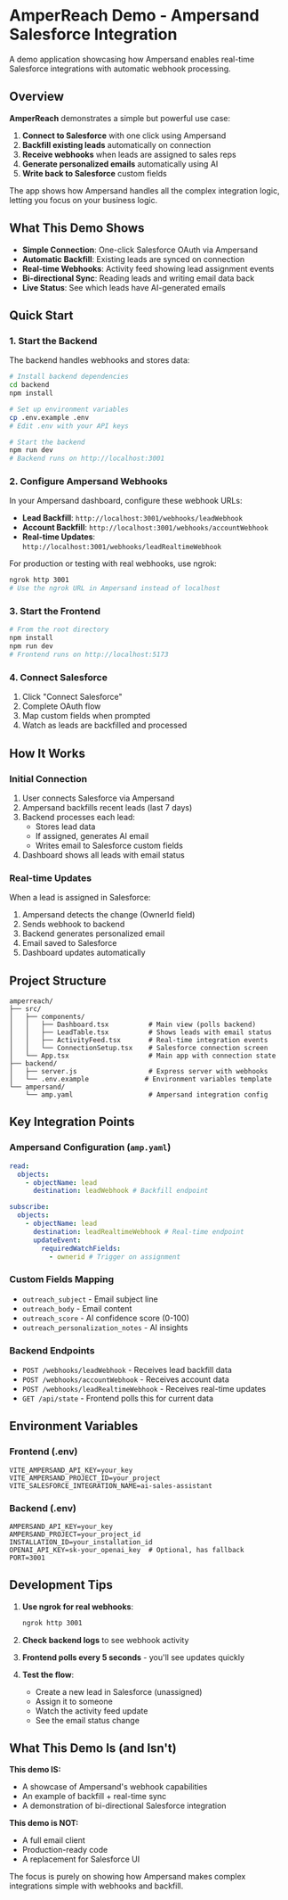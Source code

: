 # AmperReach Demo - Ampersand Salesforce Integration

A demo application showcasing how Ampersand enables real-time Salesforce integrations with automatic webhook processing.

## Overview

**AmperReach** demonstrates a simple but powerful use case:

1. **Connect to Salesforce** with one click using Ampersand
2. **Backfill existing leads** automatically on connection
3. **Receive webhooks** when leads are assigned to sales reps
4. **Generate personalized emails** automatically using AI
5. **Write back to Salesforce** custom fields

The app shows how Ampersand handles all the complex integration logic, letting you focus on your business logic.

## What This Demo Shows

- **Simple Connection**: One-click Salesforce OAuth via Ampersand
- **Automatic Backfill**: Existing leads are synced on connection
- **Real-time Webhooks**: Activity feed showing lead assignment events
- **Bi-directional Sync**: Reading leads and writing email data back
- **Live Status**: See which leads have AI-generated emails

## Quick Start

### 1. Start the Backend

The backend handles webhooks and stores data:

```bash
# Install backend dependencies
cd backend
npm install

# Set up environment variables
cp .env.example .env
# Edit .env with your API keys

# Start the backend
npm run dev
# Backend runs on http://localhost:3001
```

### 2. Configure Ampersand Webhooks

In your Ampersand dashboard, configure these webhook URLs:

- **Lead Backfill**: `http://localhost:3001/webhooks/leadWebhook`
- **Account Backfill**: `http://localhost:3001/webhooks/accountWebhook`
- **Real-time Updates**: `http://localhost:3001/webhooks/leadRealtimeWebhook`

For production or testing with real webhooks, use ngrok:

```bash
ngrok http 3001
# Use the ngrok URL in Ampersand instead of localhost
```

### 3. Start the Frontend

```bash
# From the root directory
npm install
npm run dev
# Frontend runs on http://localhost:5173
```

### 4. Connect Salesforce

1. Click "Connect Salesforce"
2. Complete OAuth flow
3. Map custom fields when prompted
4. Watch as leads are backfilled and processed

## How It Works

### Initial Connection

1. User connects Salesforce via Ampersand
2. Ampersand backfills recent leads (last 7 days)
3. Backend processes each lead:
   - Stores lead data
   - If assigned, generates AI email
   - Writes email to Salesforce custom fields
4. Dashboard shows all leads with email status

### Real-time Updates

When a lead is assigned in Salesforce:

1. Ampersand detects the change (OwnerId field)
2. Sends webhook to backend
3. Backend generates personalized email
4. Email saved to Salesforce
5. Dashboard updates automatically

## Project Structure

```
amperreach/
├── src/
│   ├── components/
│   │   ├── Dashboard.tsx          # Main view (polls backend)
│   │   ├── LeadTable.tsx          # Shows leads with email status
│   │   ├── ActivityFeed.tsx       # Real-time integration events
│   │   └── ConnectionSetup.tsx    # Salesforce connection screen
│   └── App.tsx                    # Main app with connection state
├── backend/
│   ├── server.js                  # Express server with webhooks
│   └── .env.example              # Environment variables template
└── ampersand/
    └── amp.yaml                   # Ampersand integration config
```

## Key Integration Points

### Ampersand Configuration (`amp.yaml`)

```yaml
read:
  objects:
    - objectName: lead
      destination: leadWebhook # Backfill endpoint

subscribe:
  objects:
    - objectName: lead
      destination: leadRealtimeWebhook # Real-time endpoint
      updateEvent:
        requiredWatchFields:
          - ownerid # Trigger on assignment
```

### Custom Fields Mapping

- `outreach_subject` - Email subject line
- `outreach_body` - Email content
- `outreach_score` - AI confidence score (0-100)
- `outreach_personalization_notes` - AI insights

### Backend Endpoints

- `POST /webhooks/leadWebhook` - Receives lead backfill data
- `POST /webhooks/accountWebhook` - Receives account data
- `POST /webhooks/leadRealtimeWebhook` - Receives real-time updates
- `GET /api/state` - Frontend polls this for current data

## Environment Variables

### Frontend (.env)

```
VITE_AMPERSAND_API_KEY=your_key
VITE_AMPERSAND_PROJECT_ID=your_project
VITE_SALESFORCE_INTEGRATION_NAME=ai-sales-assistant
```

### Backend (.env)

```
AMPERSAND_API_KEY=your_key
AMPERSAND_PROJECT=your_project_id
INSTALLATION_ID=your_installation_id
OPENAI_API_KEY=sk-your_openai_key  # Optional, has fallback
PORT=3001
```

## Development Tips

1. **Use ngrok for real webhooks**:

   ```bash
   ngrok http 3001
   ```

2. **Check backend logs** to see webhook activity

3. **Frontend polls every 5 seconds** - you'll see updates quickly

4. **Test the flow**:
   - Create a new lead in Salesforce (unassigned)
   - Assign it to someone
   - Watch the activity feed update
   - See the email status change

## What This Demo Is (and Isn't)

**This demo IS:**

- A showcase of Ampersand's webhook capabilities
- An example of backfill + real-time sync
- A demonstration of bi-directional Salesforce integration

**This demo is NOT:**

- A full email client
- Production-ready code
- A replacement for Salesforce UI

The focus is purely on showing how Ampersand makes complex integrations simple with webhooks and backfill.
